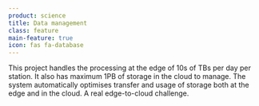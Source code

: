 ```yaml
---
product: science
title: Data management
class: feature
main-feature: true
icon: fas fa-database
---
```


This project handles the processing at the edge of 10s of TBs per day per station. It also has maximum 1PB of storage in the cloud to manage. The system automatically optimises transfer and usage of storage both at the edge and in the cloud. A real edge-to-cloud challenge.
